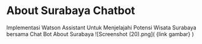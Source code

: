 # About Surabaya Chatbot
Implementasi Watson Assistant Untuk Menjelajahi Potensi Wisata Surabaya bersama Chat Bot About Surabaya
![Screenshot (20).png]( {link gambar} )
